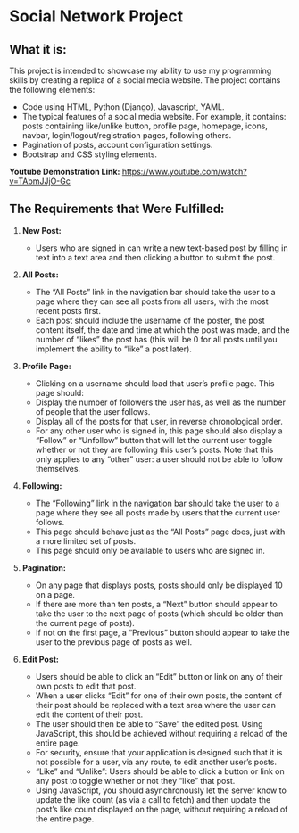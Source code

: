 # Social Network Project
## What it is:
This project is intended to showcase my ability to use my programming skills by creating a replica of a social media website. The project contains the following elements:
-  Code using HTML, Python (Django), Javascript, YAML.
-  The typical features of a social media website. For example, it contains: posts containing like/unlike button, profile page, homepage, icons, navbar, login/logout/registration pages, following others.
-  Pagination of posts, account configuration settings.
-  Bootstrap and CSS styling elements.

**Youtube Demonstration Link:** https://www.youtube.com/watch?v=TAbmJJjO-Gc

##  The Requirements that Were Fulfilled:
1.  **New Post:** 
    * Users who are signed in can write a new text-based post by filling in text into a text area and then clicking a button to submit the post.

2.  **All Posts:** 
    * The “All Posts” link in the navigation bar should take the user to a page where they can see all posts from all users, with the most recent posts first. 
    * Each post should include the username of the poster, the post content itself, the date and time at which the post was made, and the number of “likes” the post has (this will be 0 for all posts until you implement the ability to “like” a post later).

3.  **Profile Page:** 
    * Clicking on a username should load that user’s profile page. This page should:
    * Display the number of followers the user has, as well as the number of people that the user follows.
    * Display all of the posts for that user, in reverse chronological order.
    * For any other user who is signed in, this page should also display a “Follow” or “Unfollow” button that will let the current user toggle whether or not they are following this user’s posts. Note that this only applies to any “other” user: a user should not be able to follow themselves.

4.  **Following:**
    * The “Following” link in the navigation bar should take the user to a page where they see all posts made by users that the current user follows.
    * This page should behave just as the “All Posts” page does, just with a more limited set of posts.
    * This page should only be available to users who are signed in.

5.  **Pagination:** 
    * On any page that displays posts, posts should only be displayed 10 on a page.
    * If there are more than ten posts, a “Next” button should appear to take the user to the next page of posts (which should be older than the current page of posts).
    * If not on the first page, a “Previous” button should appear to take the user to the previous page of posts as well.

6.  **Edit Post:**
    * Users should be able to click an “Edit” button or link on any of their own posts to edit that post.
    * When a user clicks “Edit” for one of their own posts, the content of their post should be replaced with a text area where the user can edit the content of their post.
    * The user should then be able to “Save” the edited post. Using JavaScript, this should be achieved without requiring a reload of the entire page.
    * For security, ensure that your application is designed such that it is not possible for a user, via any route, to edit another user’s posts.
    * “Like” and “Unlike”: Users should be able to click a button or link on any post to toggle whether or not they “like” that post.
    * Using JavaScript, you should asynchronously let the server know to update the like count (as via a call to fetch) and then update the post’s like count displayed on the page, without requiring a reload of the entire page.
